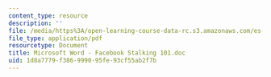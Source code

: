```yaml
---
content_type: resource
description: ''
file: /media/https%3A/open-learning-course-data-rc.s3.amazonaws.com/es-292-writing-workshop-spring-2008/1d8a7779f386999095fe93cf55ab2f7b_MITES_292S08_facbok.pdf
file_type: application/pdf
resourcetype: Document
title: Microsoft Word - Facebook Stalking 101.doc
uid: 1d8a7779-f386-9990-95fe-93cf55ab2f7b
---
```


